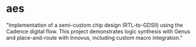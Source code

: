 # aes
"Implementation of a semi-custom chip design (RTL-to-GDSII) using the Cadence digital flow. This project demonstrates logic synthesis with Genus and place-and-route with Innovus, including custom macro integration."
